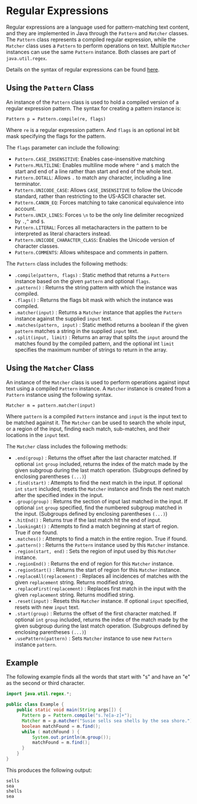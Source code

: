# Regular Expressions

Regular expressions are a language used for pattern-matching text content, and they are implemented in Java through the `Pattern` and `Matcher` classes. The `Pattern` class represents a compiled regular expression, while the `Matcher` class uses a `Pattern` to perform operations on text. Multiple `Matcher` instances can use the same `Pattern` instance. Both classes are part of `java.util.regex`.

Details on the syntax of regular expressions can be found [here](https://www.codecademy.com/resources/docs/general/regular-expressions).

## Using the `Pattern` Class

An instance of the `Pattern` class is used to hold a compiled version of a regular expression pattern. The syntax for creating a pattern instance is:

```pseudo
Pattern p = Pattern.compile(re, flags)
```

Where `re` is a regular expression pattern. And `flags` is an optional int bit mask specifying the flags for the pattern.

The `flags` parameter can include the following:

- `Pattern.CASE_INSENSITIVE`: Enables case-insensitive matching
- `Pattern.MULTILINE`: Enables multiline mode where `^` and `$` match the start and end of a line rather than start and end of the whole text.
- `Pattern.DOTALL`: Allows `.` to match any character, including a line terminator.
- `Pattern.UNICODE_CASE`: Allows `CASE_INSENSITIVE` to follow the Unicode standard, rather than restricting to the US-ASCII character set.
- `Pattern.CANON_EQ`: Forces matching to take canonical equivalence into account.
- `Pattern.UNIX_LINES`: Forces `\n` to be the only line delimiter recognized by `.`,`^` and `$`.
- `Pattern.LITERAL`: Forces all metacharacters in the pattern to be interpreted as literal characters instead.
- `Pattern.UNICODE_CHARACTER_CLASS`: Enables the Unicode version of character classes.
- `Pattern.COMMENTS`: Allows whitespace and comments in pattern.

The `Pattern` class includes the following methods:

- `.compile(pattern, flags)` : Static method that returns a `Pattern` instance based on the given `pattern` and optional `flags`.
- `.pattern()` : Returns the string pattern with which the instance was compiled.
- `.flags()` : Returns the flags bit mask with which the instance was compiled.
- `.matcher(input)` : Returns a `Matcher` instance that applies the `Pattern` instance against the supplied `input` text.
- `.matches(pattern, input)` : Static method returns a boolean if the given `pattern` matches a string in the supplied `input` text.
- `.split(input, limit)` : Returns an array that splits the `input` around the matches found by the compiled pattern, and the optional int `limit` specifies the maximum number of strings to return in the array.

## Using the `Matcher` Class

An instance of the `Matcher` class is used to perform operations against input text using a compiled `Pattern` instance. A `Matcher` instance is created from a `Pattern` instance using the following syntax.

```pseudo
Matcher m = pattern.matcher(input)
```

Where `pattern` is a compiled `Pattern` instance and `input` is the input text to be matched against it. The `Matcher` can be used to search the whole input, or a region of the input, finding each match, sub-matches, and their locations in the `input` text.

The `Matcher` class includes the following methods:

- `.end(group)` : Returns the offset after the last character matched. If optional `int` `group` included, returns the index of the match made by the given subgroup during the last match operation. (Subgroups defined by enclosing parentheses `(...)`)
- `.find(start)` : Attempts to find the next match in the input. If optional `int` `start` included, resets the `Matcher` instance and finds the next match after the specified index in the input.
- `.group(group)` : Returns the section of input last matched in the input. If optional `int` `group` specified, find the numbered subgroup matched in the input. (Subgroups defined by enclosing parentheses `(...)`)
- `.hitEnd()` : Returns true if the last match hit the end of input.
- `.lookingAt()` : Attempts to find a match beginning at start of region. True if one found.
- `.matches()` : Attempts to find a match in the entire region. True if found.
- `.pattern()` : Returns the `Pattern` instance used by this `Matcher` instance.
- `.region(start, end)` : Sets the region of input used by this `Matcher` instance.
- `.regionEnd()` : Returns the end of region for this `Matcher` instance.
- `.regionStart()` : Returns the start of region for this `Matcher` instance.
- `.replaceAll(replacement)` : Replaces all incidences of matches with the given `replacement` string. Returns modified string.
- `.replaceFirst(replacement)` : Replaces first match in the input with the given `replacement` string. Returns modified string.
- `.reset(input)` : Resets this `Matcher` instance. If optional `input` specified, resets with new `input` text.
- `.start(group)` : Returns the offset of the first character matched. If optional `int` `group` included, returns the index of the match made by the given subgroup during the last match operation. (Subgroups defined by enclosing parentheses `(...)`)
- `.usePattern(pattern)` : Sets `Matcher` instance to use new `Pattern` instance `pattern`.

## Example

The following example finds all the words that start with "s" and have an "e" as the second or third character.

```java
import java.util.regex.*;

public class Example {
    public static void main(String args[]) {
      Pattern p = Pattern.compile("s.?e[a-z]+");
      Matcher m = p.matcher("Susie sells sea shells by the sea shore.");
      boolean matchFound = m.find();
      while ( matchFound ) {
          System.out.println(m.group());
          matchFound = m.find();
      }
    }
}
```

This produces the following output:

```shell
sells
sea
shells
sea
```